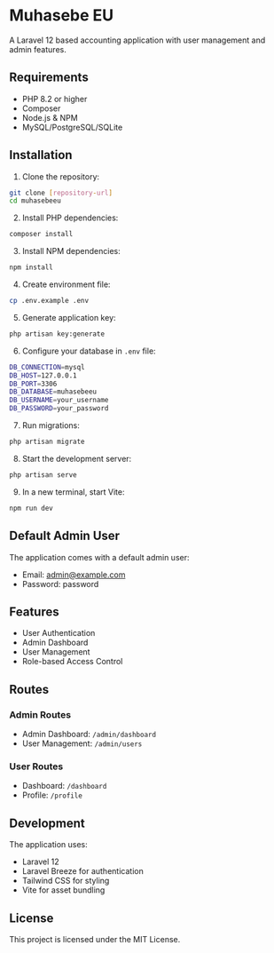 # Muhasebe EU

A Laravel 12 based accounting application with user management and admin features.

## Requirements

- PHP 8.2 or higher
- Composer
- Node.js & NPM
- MySQL/PostgreSQL/SQLite

## Installation

1. Clone the repository:
```bash
git clone [repository-url]
cd muhasebeeu
```

2. Install PHP dependencies:
```bash
composer install
```

3. Install NPM dependencies:
```bash
npm install
```

4. Create environment file:
```bash
cp .env.example .env
```

5. Generate application key:
```bash
php artisan key:generate
```

6. Configure your database in `.env` file:
```bash
DB_CONNECTION=mysql
DB_HOST=127.0.0.1
DB_PORT=3306
DB_DATABASE=muhasebeeu
DB_USERNAME=your_username
DB_PASSWORD=your_password
```

7. Run migrations:
```bash
php artisan migrate
```

8. Start the development server:
```bash
php artisan serve
```

9. In a new terminal, start Vite:
```bash
npm run dev
```

## Default Admin User

The application comes with a default admin user:

- Email: admin@example.com
- Password: password

## Features

- User Authentication
- Admin Dashboard
- User Management
- Role-based Access Control

## Routes

### Admin Routes
- Admin Dashboard: `/admin/dashboard`
- User Management: `/admin/users`

### User Routes
- Dashboard: `/dashboard`
- Profile: `/profile`

## Development

The application uses:
- Laravel 12
- Laravel Breeze for authentication
- Tailwind CSS for styling
- Vite for asset bundling

## License

This project is licensed under the MIT License.
